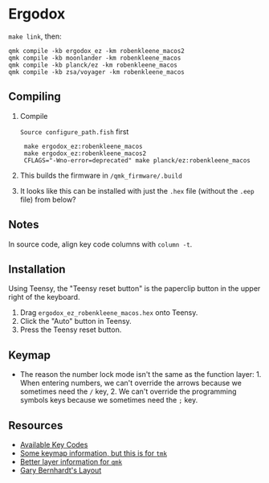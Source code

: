 # Ergodox

`make link`, then:

    qmk compile -kb ergodox_ez -km robenkleene_macos2
    qmk compile -kb moonlander -km robenkleene_macos
    qmk compile -kb planck/ez -km robenkleene_macos
    qmk compile -kb zsa/voyager -km robenkleene_macos

## Compiling

1. Compile

    `Source configure_path.fish` first

        make ergodox_ez:robenkleene_macos
        make ergodox_ez:robenkleene_macos2
        CFLAGS="-Wno-error=deprecated" make planck/ez:robenkleene_macos

2. This builds the firmware in `/qmk_firmware/.build`
3. It looks like this can be installed with just the `.hex` file (without the `.eep` file) from below?

## Notes

In source code, align key code columns with `column -t`.

## Installation

Using Teensy, the "Teensy reset button" is the paperclip button in the upper right of the keyboard.

1. Drag `ergodox_ez_robenkleene_macos.hex` onto Teensy.
2. Click the "Auto" button in Teensy.
3. Press the Teensy reset button.

## Keymap

- The reason the number lock mode isn't the same as the function layer: 1. When entering numbers, we can't override the arrows because we sometimes need the `/` key, 2. We can't override the programming symbols keys because we sometimes need the `;` key.

## Resources

* [Available Key Codes](https://github.com/jackhumbert/qmk_firmware/blob/master/doc/keycode.txt)
* [Some keymap information, but this is for `tmk`](https://github.com/tmk/tmk_core/blob/master/doc/keymap.md#31-momentary-switching)
* [Better layer information for `qmk`](http://qmk.fm/keyboards/hhkb/#switching-and-toggling-layers)
* [Gary Bernhardt's Layout](https://www.massdrop.com/configurator/ergodox?referer=FM779F&hash=7228f293c544f8457acada6e52aaa30d)
